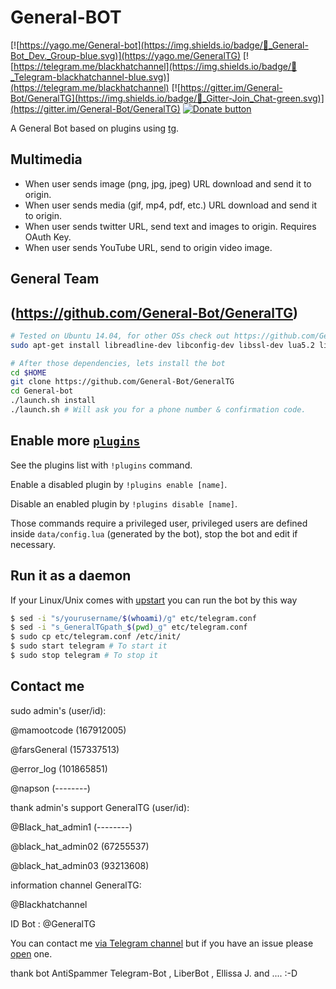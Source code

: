 
General-BOT
============

[![https://yago.me/General-bot](https://img.shields.io/badge/💬_General-Bot_Dev._Group-blue.svg)](https://yago.me/GeneralTG) [![https://telegram.me/blackhatchannel](https://img.shields.io/badge/💬_Telegram-blackhatchannel-blue.svg)](https://telegram.me/blackhatchannel) [![https://gitter.im/General-Bot/GeneralTG](https://img.shields.io/badge/💬_Gitter-Join_Chat-green.svg)](https://gitter.im/General-Bot/GeneralTG)
[![Donate button](https://img.shields.io/badge/Red_Cross-donate-yellow.svg)](https://www.icrc.org/ "Donate to Red Cross Society")

A General Bot based on plugins using [tg](https://github.com/General-Bot/GeneralTG).

Multimedia
----------
- When user sends image (png, jpg, jpeg) URL download and send it to origin.
- When user sends media (gif, mp4, pdf, etc.) URL download and send it to origin.
- When user sends twitter URL, send text and images to origin. Requires OAuth Key.
- When user sends YouTube URL, send to origin video image.


General Team
------------
(https://github.com/General-Bot/GeneralTG)
------------
```bash
# Tested on Ubuntu 14.04, for other OSs check out https://github.com/General-Bot/GeneralTG/wiki/Installation
sudo apt-get install libreadline-dev libconfig-dev libssl-dev lua5.2 liblua5.2-dev libevent-dev make unzip git redis-server g++ libjansson-dev libpython-dev expat libexpat1-dev
```

```bash
# After those dependencies, lets install the bot
cd $HOME
git clone https://github.com/General-Bot/GeneralTG
cd General-bot
./launch.sh install
./launch.sh # Will ask you for a phone number & confirmation code.
```

Enable more [`plugins`](https://github.com/General-Bot/GeneralTG/tree/master/plugins)
-------------
See the plugins list with `!plugins` command.

Enable a disabled plugin by `!plugins enable [name]`.

Disable an enabled plugin by `!plugins disable [name]`.

Those commands require a privileged user, privileged users are defined inside `data/config.lua` (generated by the bot), stop the bot and edit if necessary.


Run it as a daemon
------------
If your Linux/Unix comes with [upstart](http://upstart.ubuntu.com/) you can run the bot by this way
```bash
$ sed -i "s/yourusername/$(whoami)/g" etc/telegram.conf
$ sed -i "s_GeneralTGpath_$(pwd)_g" etc/telegram.conf
$ sudo cp etc/telegram.conf /etc/init/
$ sudo start telegram # To start it
$ sudo stop telegram # To stop it
```

Contact me
------------
sudo admin's (user/id):

@mamootcode (167912005)

@farsGeneral (157337513)

@error_log (101865851)

@napson (--------)


thank admin's support GeneralTG (user/id):

@Black_hat_admin1 (--------)

@black_hat_admin02 (67255537)

@black_hat_admin03 (93213608)


information channel GeneralTG:

@Blackhatchannel

ID Bot : 
@GeneralTG

You can contact me [via Telegram channel](https://telegram.me/blackhatchannel) but if you have an issue please [open](https://github.com/General-Bot/GeneralTG/issues) one.

thank bot AntiSpammer Telegram-Bot , LiberBot , Ellissa J. and ....  :-D

